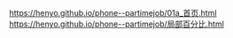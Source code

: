 

https://henyo.github.io/phone--partimejob/01a_首页.html
https://henyo.github.io/phone--partimejob/局部百分比.html 

